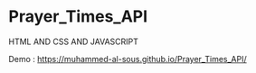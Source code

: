 # Prayer_Times_API
HTML AND CSS AND JAVASCRIPT


Demo : 
https://muhammed-al-sous.github.io/Prayer_Times_API/
